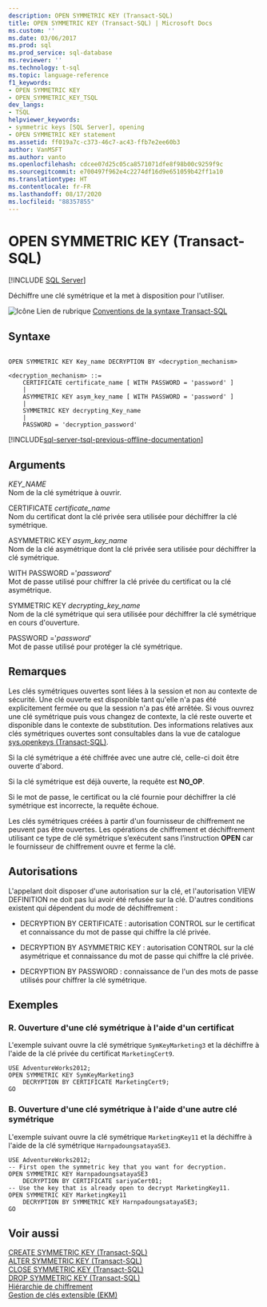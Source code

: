 ```yaml
---
description: OPEN SYMMETRIC KEY (Transact-SQL)
title: OPEN SYMMETRIC KEY (Transact-SQL) | Microsoft Docs
ms.custom: ''
ms.date: 03/06/2017
ms.prod: sql
ms.prod_service: sql-database
ms.reviewer: ''
ms.technology: t-sql
ms.topic: language-reference
f1_keywords:
- OPEN SYMMETRIC KEY
- OPEN_SYMMETRIC_KEY_TSQL
dev_langs:
- TSQL
helpviewer_keywords:
- symmetric keys [SQL Server], opening
- OPEN SYMMETRIC KEY statement
ms.assetid: ff019a7c-c373-46c7-ac43-ffb7e2ee60b3
author: VanMSFT
ms.author: vanto
ms.openlocfilehash: cdcee07d25c05ca8571071dfe8f98b00c9259f9c
ms.sourcegitcommit: e700497f962e4c2274df16d9e651059b42ff1a10
ms.translationtype: HT
ms.contentlocale: fr-FR
ms.lasthandoff: 08/17/2020
ms.locfileid: "88357855"
---
```

# <a name="open-symmetric-key-transact-sql"></a>OPEN SYMMETRIC KEY (Transact-SQL)
[!INCLUDE [SQL Server](../../includes/applies-to-version/sqlserver.md)]

  Déchiffre une clé symétrique et la met à disposition pour l'utiliser.  
  
 ![Icône Lien de rubrique](../../database-engine/configure-windows/media/topic-link.gif "Icône du lien de rubrique") [Conventions de la syntaxe Transact-SQL](../../t-sql/language-elements/transact-sql-syntax-conventions-transact-sql.md)  
  
## <a name="syntax"></a>Syntaxe  
  
```syntaxsql
  
OPEN SYMMETRIC KEY Key_name DECRYPTION BY <decryption_mechanism>  
  
<decryption_mechanism> ::=  
    CERTIFICATE certificate_name [ WITH PASSWORD = 'password' ]  
    |  
    ASYMMETRIC KEY asym_key_name [ WITH PASSWORD = 'password' ]  
    |  
    SYMMETRIC KEY decrypting_Key_name  
    |  
    PASSWORD = 'decryption_password'  
```  
  
[!INCLUDE[sql-server-tsql-previous-offline-documentation](../../includes/sql-server-tsql-previous-offline-documentation.md)]

## <a name="arguments"></a>Arguments
 *KEY_NAME*  
 Nom de la clé symétrique à ouvrir.  
  
 CERTIFICATE *certificate_name*  
 Nom du certificat dont la clé privée sera utilisée pour déchiffrer la clé symétrique.  
  
 ASYMMETRIC KEY *asym_key_name*  
 Nom de la clé asymétrique dont la clé privée sera utilisée pour déchiffrer la clé symétrique.  
  
 WITH PASSWORD ='*password*'  
 Mot de passe utilisé pour chiffrer la clé privée du certificat ou la clé asymétrique.  
  
 SYMMETRIC KEY *decrypting_key_name*  
 Nom de la clé symétrique qui sera utilisée pour déchiffrer la clé symétrique en cours d'ouverture.  
  
 PASSWORD ='*password*'  
 Mot de passe utilisé pour protéger la clé symétrique.  
  
## <a name="remarks"></a>Remarques  
 Les clés symétriques ouvertes sont liées à la session et non au contexte de sécurité. Une clé ouverte est disponible tant qu'elle n'a pas été explicitement fermée ou que la session n'a pas été arrêtée. Si vous ouvrez une clé symétrique puis vous changez de contexte, la clé reste ouverte et disponible dans le contexte de substitution. Des informations relatives aux clés symétriques ouvertes sont consultables dans la vue de catalogue [sys.openkeys &#40;Transact-SQL&#41;](../../relational-databases/system-catalog-views/sys-openkeys-transact-sql.md).  
  
 Si la clé symétrique a été chiffrée avec une autre clé, celle-ci doit être ouverte d'abord.  
  
 Si la clé symétrique est déjà ouverte, la requête est **NO_OP**.  
  
 Si le mot de passe, le certificat ou la clé fournie pour déchiffrer la clé symétrique est incorrecte, la requête échoue.  
  
 Les clés symétriques créées à partir d'un fournisseur de chiffrement ne peuvent pas être ouvertes. Les opérations de chiffrement et déchiffrement utilisant ce type de clé symétrique s’exécutent sans l’instruction **OPEN** car le fournisseur de chiffrement ouvre et ferme la clé.  
  
## <a name="permissions"></a>Autorisations  
 L'appelant doit disposer d'une autorisation sur la clé, et l'autorisation VIEW DEFINITION ne doit pas lui avoir été refusée sur la clé. D'autres conditions existent qui dépendent du mode de déchiffrement :  
  
-   DECRYPTION BY CERTIFICATE : autorisation CONTROL sur le certificat et connaissance du mot de passe qui chiffre la clé privée.  
  
-   DECRYPTION BY ASYMMETRIC KEY : autorisation CONTROL sur la clé asymétrique et connaissance du mot de passe qui chiffre la clé privée.  
  
-   DECRYPTION BY PASSWORD : connaissance de l'un des mots de passe utilisés pour chiffrer la clé symétrique.  
  
## <a name="examples"></a>Exemples  
  
### <a name="a-opening-a-symmetric-key-by-using-a-certificate"></a>R. Ouverture d'une clé symétrique à l'aide d'un certificat  
 L'exemple suivant ouvre la clé symétrique `SymKeyMarketing3` et la déchiffre à l'aide de la clé privée du certificat `MarketingCert9`.  
  
```  
USE AdventureWorks2012;  
OPEN SYMMETRIC KEY SymKeyMarketing3   
    DECRYPTION BY CERTIFICATE MarketingCert9;  
GO  
```  
  
### <a name="b-opening-a-symmetric-key-by-using-another-symmetric-key"></a>B. Ouverture d'une clé symétrique à l'aide d'une autre clé symétrique  
 L'exemple suivant ouvre la clé symétrique `MarketingKey11` et la déchiffre à l'aide de la clé symétrique `HarnpadoungsatayaSE3`.  
  
```  
USE AdventureWorks2012;  
-- First open the symmetric key that you want for decryption.  
OPEN SYMMETRIC KEY HarnpadoungsatayaSE3   
    DECRYPTION BY CERTIFICATE sariyaCert01;  
-- Use the key that is already open to decrypt MarketingKey11.  
OPEN SYMMETRIC KEY MarketingKey11   
    DECRYPTION BY SYMMETRIC KEY HarnpadoungsatayaSE3;  
GO   
```  
  
## <a name="see-also"></a>Voir aussi  
 [CREATE SYMMETRIC KEY &#40;Transact-SQL&#41;](../../t-sql/statements/create-symmetric-key-transact-sql.md)   
 [ALTER SYMMETRIC KEY &#40;Transact-SQL&#41;](../../t-sql/statements/alter-symmetric-key-transact-sql.md)   
 [CLOSE SYMMETRIC KEY &#40;Transact-SQL&#41;](../../t-sql/statements/close-symmetric-key-transact-sql.md)   
 [DROP SYMMETRIC KEY &#40;Transact-SQL&#41;](../../t-sql/statements/drop-symmetric-key-transact-sql.md)   
 [Hiérarchie de chiffrement](../../relational-databases/security/encryption/encryption-hierarchy.md)   
 [Gestion de clés extensible &#40;EKM&#41;](../../relational-databases/security/encryption/extensible-key-management-ekm.md)  
  
  
